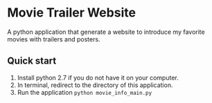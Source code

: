 # Movie Trailer Website
A python application that generate a website to introduce my favorite movies with trailers and posters.
## Quick start
  1. Install python 2.7 if you do not have it on your computer.
  2. In terminal, redirect to the directory of this application.
  3. Run the application `python movie_info_main.py`
